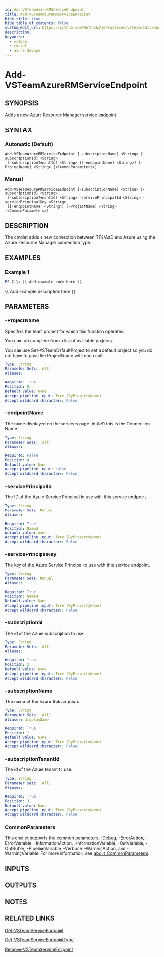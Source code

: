 ```yaml
---
id: Add-VSTeamAzureRMServiceEndpoint
title: Add-VSTeamAzureRMServiceEndpoint
hide_title: true
hide_table_of_contents: false
custom_edit_url: https://github.com/MethodsAndPractices/vsteam/edit/master/.docs/Add-VSTeamAzureRMServiceEndpoint.md
description: 
keywords:
  - vsteam
  - cmdlet
  - azure devops
---
```


# Add-VSTeamAzureRMServiceEndpoint

## SYNOPSIS
Adds a new Azure Resource Manager service endpoint.

## SYNTAX

### Automatic (Default)
```
Add-VSTeamAzureRMServiceEndpoint [-subscriptionName] <String> [-subscriptionId] <String>
 [-subscriptionTenantId] <String> [[-endpointName] <String>] [-ProjectName] <String> [<CommonParameters>]
```

### Manual
```
Add-VSTeamAzureRMServiceEndpoint [-subscriptionName] <String> [-subscriptionId] <String>
 [-subscriptionTenantId] <String> -servicePrincipalId <String> -servicePrincipalKey <String>
 [[-endpointName] <String>] [-ProjectName] <String> [<CommonParameters>]
```

## DESCRIPTION
The cmdlet adds a new connection between TFS/AzD and Azure using the Azure Resource Manager connection type.

## EXAMPLES

### Example 1
```powershell
PS C:\> {{ Add example code here }}
```

{{ Add example description here }}

## PARAMETERS

### -ProjectName
Specifies the team project for which this function operates.

You can tab complete from a list of available projects.

You can use Set-VSTeamDefaultProject to set a default project so you do not have to pass the ProjectName with each call.

```yaml
Type: String
Parameter Sets: (All)
Aliases:

Required: True
Position: 0
Default value: None
Accept pipeline input: True (ByPropertyName)
Accept wildcard characters: False
```

### -endpointName
The name displayed on the services page.
In AzD this is the Connection Name.

```yaml
Type: String
Parameter Sets: (All)
Aliases:

Required: False
Position: 4
Default value: None
Accept pipeline input: False
Accept wildcard characters: False
```

### -servicePrincipalId
The ID of the Azure Service Principal to use with this service endpoint.

```yaml
Type: String
Parameter Sets: Manual
Aliases:

Required: True
Position: Named
Default value: None
Accept pipeline input: True (ByPropertyName)
Accept wildcard characters: False
```

### -servicePrincipalKey
The key of the Azure Service Principal to use with this service endpoint.

```yaml
Type: String
Parameter Sets: Manual
Aliases:

Required: True
Position: Named
Default value: None
Accept pipeline input: True (ByPropertyName)
Accept wildcard characters: False
```

### -subscriptionId
The id of the Azure subscription to use.

```yaml
Type: String
Parameter Sets: (All)
Aliases:

Required: True
Position: 2
Default value: None
Accept pipeline input: True (ByPropertyName)
Accept wildcard characters: False
```

### -subscriptionName
The name of the Azure Subscription.

```yaml
Type: String
Parameter Sets: (All)
Aliases: displayName

Required: True
Position: 1
Default value: None
Accept pipeline input: True (ByPropertyName)
Accept wildcard characters: False
```

### -subscriptionTenantId
The id of the Azure tenant to use.

```yaml
Type: String
Parameter Sets: (All)
Aliases:

Required: True
Position: 3
Default value: None
Accept pipeline input: True (ByPropertyName)
Accept wildcard characters: False
```

### CommonParameters
This cmdlet supports the common parameters: -Debug, -ErrorAction, -ErrorVariable, -InformationAction, -InformationVariable, -OutVariable, -OutBuffer, -PipelineVariable, -Verbose, -WarningAction, and -WarningVariable. For more information, see [about_CommonParameters](http://go.microsoft.com/fwlink/?LinkID=113216).

## INPUTS

## OUTPUTS

## NOTES

## RELATED LINKS

[Get-VSTeamServiceEndpoint]()

[Get-VSTeamServiceEndpointType]()

[Remove-VSTeamServiceEndpoint]()


